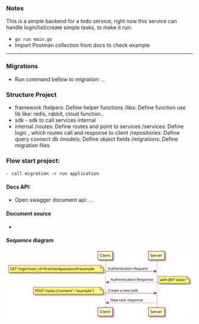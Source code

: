### Notes
This is a simple backend for a todo service, right now this service can handle login/list/create simple tasks, to make it run:
- `go run main.go`
- Import Postman collection from docs to check example

---
### Migrations
- Run command bellow to migration: 
   ...

### Structure Project
 - 	framework
		/helpers: Define helper functions
		/libs: Define function use lib like: redis, rabbit, cloud function..
 -	sdk
		- sdk to call services internal
 -	internal
		/routes: Define routes and point to services
		/services: Define logic , which routes call and response to client
		/repositories: Define query connect db
		/models: Define object fields
		/migrations: Define migration files

	
### Flow start project:
	- call migration -> run application 
#### Docs API: 
 - Open swagger document api: ...
#### Document source
 - 

#### Sequence diagram
![auth and create tasks request](https://github.com/manabie-com/togo/blob/master/docs/sequence.svg)
